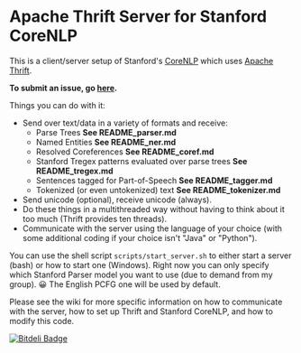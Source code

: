 Apache Thrift Server for Stanford CoreNLP
=========================================

This is a client/server setup of Stanford's [CoreNLP](http://nlp.stanford.edu/software/corenlp.shtml) which uses [Apache Thrift](http://thrift.apache.org/).

**To submit an issue, go [here](https://github.com/EducationalTestingService/stanford-thrift/issues).**

Things you can do with it:

* Send over text/data in a variety of formats and receive:
	- Parse Trees **See README_parser.md**
	- Named Entities **See README_ner.md**
	- Resolved Coreferences **See README_coref.md**
	- Stanford Tregex patterns evaluated over parse trees **See README_tregex.md**
	- Sentences tagged for Part-of-Speech **See README_tagger.md**
	- Tokenized (or even untokenized) text **See README_tokenizer.md**
* Send unicode (optional), receive unicode (always).
* Do these things in a multithreaded way without having to think about it too much (Thrift provides ten threads).
* Communicate with the server using the language of your choice (with some additional coding if your choice isn't "Java" or "Python").

You can use the shell script `scripts/start_server.sh` to either start a server (bash) or how to start one (Windows).  Right now you can only specify which Stanford Parser model you want to use (due to demand from my group). :grinning:  The English PCFG one will be used by default.

Please see the wiki for more specific information on how to communicate with the server, how to set up Thrift and Stanford CoreNLP, and how to modify this code.

[![Bitdeli Badge](https://d2weczhvl823v0.cloudfront.net/EducationalTestingService/stanford-thrift/trend.png)](https://bitdeli.com/free "Bitdeli Badge")

